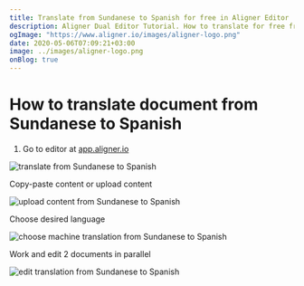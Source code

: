 ```yaml
---
title: Translate from Sundanese to Spanish for free in Aligner Editor
description: Aligner Dual Editor Tutorial. How to translate for free from Sundanese to Spanish. Aligner is multilingual document management platform. 
ogImage: "https://www.aligner.io/images/aligner-logo.png"
date: 2020-05-06T07:09:21+03:00
image: ../images/aligner-logo.png
onBlog: true
---
```


# How to translate document from Sundanese to Spanish

1. Go to editor at [app.aligner.io](https://app.aligner.io "Aligner App web page")

![translate from Sundanese to Spanish](../aligner-blank-editor.png "translate from Sundanese to Spanish")

Copy-paste content or upload content

![upload content from Sundanese to Spanish](../aligner-uploaded-document.png "upload content from Sundanese to Spanish")

Choose desired language

![choose machine translation from Sundanese to Spanish](../aligner-language-dropdown.png "choose machine translation from Sundanese to Spanish")

Work and edit 2 documents in parallel

![edit translation from Sundanese to Spanish](../aligner-double-sitded-editor.png "edit translation from Sundanese to Spanish")

